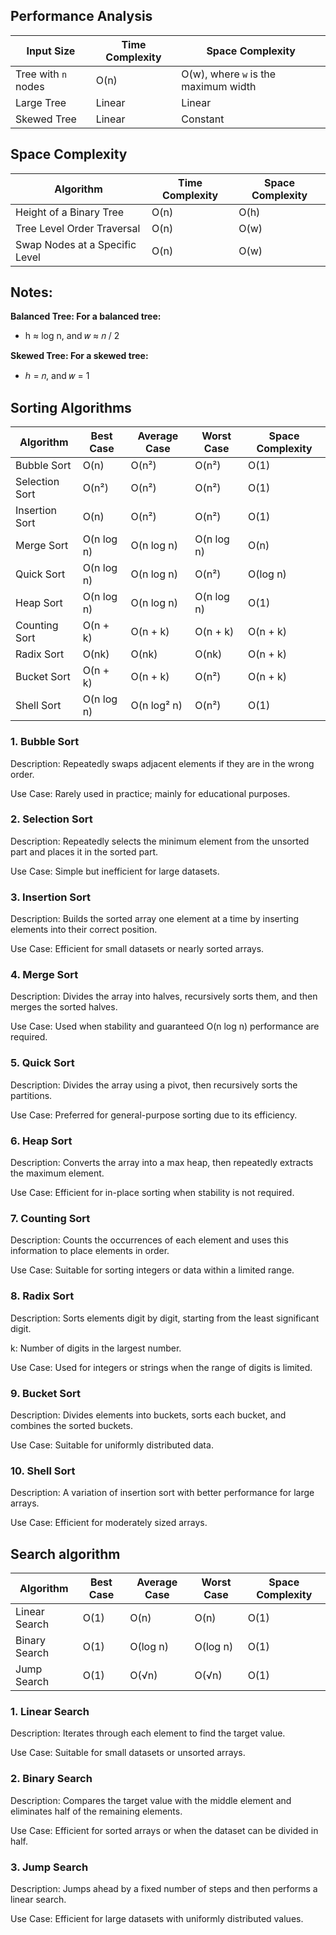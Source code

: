 
## Performance Analysis

| Input Size          | Time Complexity | Space Complexity                      |
|---------------------|-----------------|---------------------------------------|
| Tree with `n` nodes | O(n)            | O(w), where `w` is the maximum width  |
| Large Tree          | Linear          | Linear                                |
| Skewed Tree         | Linear          | Constant                              |


## Space Complexity

| Algorithm                     | Time Complexity | Space Complexity |
|-------------------------------|-----------------|------------------|
| Height of a Binary Tree       | O(n)            | O(h)             |
| Tree Level Order Traversal    | O(n)            | O(w)             |
| Swap Nodes at a Specific Level| O(n)            | O(w)             |

## Notes:

**Balanced Tree: For a balanced tree:**

- h ≈ log n, and 𝑤 ≈ 𝑛 / 2

**Skewed Tree: For a skewed tree:**

- ℎ = 𝑛, and 𝑤 = 1

## Sorting Algorithms

| Algorithm         | Best Case   | Average Case | Worst Case  | Space Complexity |
|-------------------|-------------|--------------|-------------|------------------|
| Bubble Sort       | O(n)        | O(n²)        | O(n²)       | O(1)             |
| Selection Sort    | O(n²)       | O(n²)        | O(n²)       | O(1)             |
| Insertion Sort    | O(n)        | O(n²)        | O(n²)       | O(1)             |
| Merge Sort        | O(n log n)  | O(n log n)   | O(n log n)  | O(n)             |
| Quick Sort        | O(n log n)  | O(n log n)   | O(n²)       | O(log n)         |
| Heap Sort         | O(n log n)  | O(n log n)   | O(n log n)  | O(1)             |
| Counting Sort     | O(n + k)    | O(n + k)     | O(n + k)    | O(n + k)         |
| Radix Sort        | O(nk)       | O(nk)        | O(nk)       | O(n + k)         |
| Bucket Sort       | O(n + k)    | O(n + k)     | O(n²)       | O(n + k)         |
| Shell Sort        | O(n log n)  | O(n log² n)  | O(n²)       | O(1)             |


### 1. Bubble Sort

Description: Repeatedly swaps adjacent elements if they are in the wrong order.

Use Case: Rarely used in practice; mainly for educational purposes.

### 2. Selection Sort

Description: Repeatedly selects the minimum element from the unsorted part and places it in the sorted part.

Use Case: Simple but inefficient for large datasets.

### 3. Insertion Sort

Description: Builds the sorted array one element at a time by inserting elements into their correct position.

Use Case: Efficient for small datasets or nearly sorted arrays.

### 4. Merge Sort

Description: Divides the array into halves, recursively sorts them, and then merges the sorted halves.

Use Case: Used when stability and guaranteed O(n log n) performance are required.

### 5. Quick Sort

Description: Divides the array using a pivot, then recursively sorts the partitions.

Use Case: Preferred for general-purpose sorting due to its efficiency.

### 6. Heap Sort

Description: Converts the array into a max heap, then repeatedly extracts the maximum element.

Use Case: Efficient for in-place sorting when stability is not required.

### 7. Counting Sort

Description: Counts the occurrences of each element and uses this information to place elements in order.

Use Case: Suitable for sorting integers or data within a limited range.

### 8. Radix Sort

Description: Sorts elements digit by digit, starting from the least significant digit.

k: Number of digits in the largest number.

Use Case: Used for integers or strings when the range of digits is limited.

### 9. Bucket Sort

Description: Divides elements into buckets, sorts each bucket, and combines the sorted buckets.

Use Case: Suitable for uniformly distributed data.

### 10. Shell Sort

Description: A variation of insertion sort with better performance for large arrays.

Use Case: Efficient for moderately sized arrays.


## Search algorithm

| Algorithm           | Best Case   | Average Case   | Worst Case   | Space Complexity |
|---------------------|-------------|----------------|--------------|------------------|
| Linear Search       | O(1)        | O(n)           | O(n)         | O(1)             |
| Binary Search       | O(1)        | O(log n)       | O(log n)     | O(1)             |
| Jump Search         | O(1)        | O(√n)          | O(√n)        | O(1)             | 

### 1. Linear Search

Description: Iterates through each element to find the target value.

Use Case: Suitable for small datasets or unsorted arrays.

### 2. Binary Search

Description: Compares the target value with the middle element and eliminates half of the remaining elements.

Use Case: Efficient for sorted arrays or when the dataset can be divided in half.

### 3. Jump Search

Description: Jumps ahead by a fixed number of steps and then performs a linear search.

Use Case: Efficient for large datasets with uniformly distributed values.